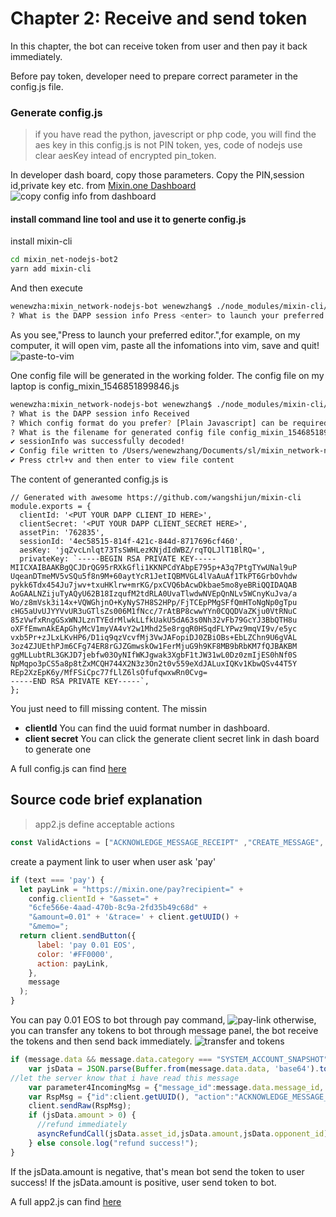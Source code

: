 # Chapter 2: Receive and send token
In this chapter, the bot can receive token from user and then pay it back immediately.

Before pay token, developer need to prepare correct parameter in the config.js file.


### Generate config.js
>if you have read the python, javescript or php code, you will find the aes key in this config.js is not PIN token, yes, code of nodejs use clear aesKey intead of encrypted pin_token.


In developer dash board, copy those parameters. Copy the PIN,session id,private key etc. from [Mixin.one Dashboard](https://developers.mixin.one/dashboard)
![copy config info from dashboard](https://github.com/wenewzhang/mixin_network-nodejs-bot2/blob/master/copy-to-clipboard.png)

#### install command line tool and use it to generte config.js
install mixin-cli
```bash
cd mixin_net-nodejs-bot2
yarn add mixin-cli
```

And then execute
```bash
wenewzha:mixin_network-nodejs-bot wenewzhang$ ./node_modules/mixin-cli/bin/mixin dapp:config
? What is the DAPP session info Press <enter> to launch your preferred editor.
```
As you see,"Press <enter> to launch your preferred editor.",for example, on my computer, it will open vim,
paste all the infomations into vim, save and quit!
![paste-to-vim](https://github.com/wenewzhang/mixin_network-nodejs-bot2/blob/master/paste-to-vim.png)

One config file will be generated in the working folder. The config file on my laptop is config_mixin_1546851899846.js

```bash
wenewzha:mixin_network-nodejs-bot wenewzhang$ ./node_modules/mixin-cli/bin/mixin dapp:config
? What is the DAPP session info Received
? Which config format do you prefer? [Plain Javascript] can be required from any js code
? What is the filename for generated config file config_mixin_1546851899846.js
✔︎ sessionInfo was successfully decoded!
✔︎ Config file written to /Users/wenewzhang/Documents/sl/mixin_network-nodejs-bot/config_mixin_1546851899846.js
✔︎ Press ctrl+v and then enter to view file content
```


The content of generanted config.js is
```
// Generated with awesome https://github.com/wangshijun/mixin-cli
module.exports = {
  clientId: '<PUT YOUR DAPP CLIENT_ID HERE>',
  clientSecret: '<PUT YOUR DAPP CLIENT_SECRET HERE>',
  assetPin: '762835',
  sessionId: '4ec58515-814f-421c-844d-8717696cf460',
  aesKey: 'jqZvcLnlqt73TsSWHLezKNjdIdWBZ/rqTQLJlT1BlRQ=',
  privateKey: `-----BEGIN RSA PRIVATE KEY-----
MIICXAIBAAKBgQCJDrQG95rRXkGfli1KKNPCdYAbpE795p+A3q7PtgTYwUNal9uP
UqeanDTmeMV5vSQu5f8n9M+60aytYcR1JetIQBMVGL4lVaAuAf1TkPT6GrbOvhdw
pykk6Tdx454Ju7jwv+txuHKlrw+mrKG/pxCVQ6bAcwDkbae5mo8yeBRiQQIDAQAB
AoGAALNZijuTyAQyU62B18IzqufM2tdRLA0UvaTlwdwNVEpQnNLv5WCnyKuJva/a
Wo/z8mVsk3i14x+VQWGhjnO+KyNyS7H8S2HPp/FjTCEpPMgSFfQmHToNgNp0gTpu
cHG5aUvUJYYVvUR3uGTlsZs006M1fNcc/7rAtBP8cwwYYn0CQQDVaZKju0VtRNuC
85zVwfxRngGSxWNJLznTYEdrMlwkLLfkUakU5dA63s0Nh32vFb79GcYJ3BbQTH8u
oXFfEmwnAkEApGhyMcV1myVA4vY2w1Mhd25e8rgqR0HSqdFLYPwz9mqVI9v/e5yc
vxb5Pr+zJLxLKvHP6/D1iq9qzVcvfMj3VwJAFopiDJ0ZBiOBs+EbLZChn9U6gVAL
3oz4ZJUEthPJm6CFg74ER8rGJZGmwskOw1FerMjuG9h9KF8MB9bRbKM7fQJBAKBM
ggMLLubtRL3GKJD7jebfw03OyNIfWKJgwak3XgbF1tJW31wL0Dz0zmIjES0hNf0S
NpMqpo3pCS5a8p8tZxMCQH744X2N3z3On2t0v559eXdJALuxIQKv1KbwQSv44T5Y
REp2XzEpK6y/MfFSiCpc77fLlZ6lsOfufqwxwRn0Cvg=
-----END RSA PRIVATE KEY-----`,
};
```
You just need to fill missing content. The missin
- **clientId** You can find the uuid format number in dashboard.
- **client secret** You can click the generate client secret link in dash board to generate one

A full config.js can find [here](https://github.com/wenewzhang/mixin_network-nodejs-bot2/blob/master/config2.js)

## Source code brief explanation
> app2.js define acceptable actions
```javascript
const ValidActions = ["ACKNOWLEDGE_MESSAGE_RECEIPT" ,"CREATE_MESSAGE", "LIST_PENDING_MESSAGES"];
```

create a payment link to user when user ask 'pay'
```javascript
if (text === 'pay') {
  let payLink = "https://mixin.one/pay?recipient=" +
    config.clientId + "&asset=" +
    "6cfe566e-4aad-470b-8c9a-2fd35b49c68d" +
    "&amount=0.01" + '&trace=' + client.getUUID() +
    "&memo=";
  return client.sendButton({
      label: 'pay 0.01 EOS',
      color: '#FF0000',
      action: payLink,
    },
    message
  );
}
```
You can pay 0.01 EOS to bot through pay command,
![pay-link](https://github.com/wenewzhang/mixin_network-nodejs-bot2/blob/master/pay-link.png)
otherwise, you can transfer any tokens to bot through message panel, the bot receive the tokens and then send back immediately.
![transfer and tokens](https://github.com/wenewzhang/mixin_network-nodejs-bot2/blob/master/transfer-any-tokens.jpeg)

```javascript
if (message.data && message.data.category === "SYSTEM_ACCOUNT_SNAPSHOT") {
    var jsData = JSON.parse(Buffer.from(message.data.data, 'base64').toString('utf-8'));
//let the server know that i have read this message
    var parameter4IncomingMsg = {"message_id":message.data.message_id, "status":"READ"};
    var RspMsg = {"id":client.getUUID(), "action":"ACKNOWLEDGE_MESSAGE_RECEIPT", "params":parameter4IncomingMsg};
    client.sendRaw(RspMsg);
    if (jsData.amount > 0) {
      //refund immediately
      asyncRefundCall(jsData.asset_id,jsData.amount,jsData.opponent_id);
    } else console.log("refund success!");
}
```
If the jsData.amount is negative, that's mean bot send the token to user success!
If the jsData.amount is positive, user send token to bot.

A full app2.js can find [here](https://github.com/wenewzhang/mixin_network-nodejs-bot2/blob/master/app2.js)
